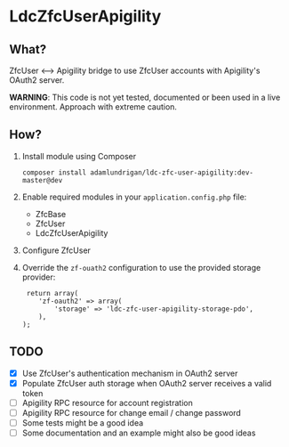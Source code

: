 # LdcZfcUserApigility

## What?

ZfcUser <--> Apigility bridge to use ZfcUser accounts with Apigility's OAuth2 server.  

__WARNING__: This code is not yet tested, documented or been used in a live environment.  Approach with extreme caution.

## How?

1. Install module using Composer

   ```
   composer install adamlundrigan/ldc-zfc-user-apigility:dev-master@dev
   ```

2. Enable required modules in your `application.config.php` file:

   - ZfcBase
   - ZfcUser
   - LdcZfcUserApigility

3. Configure ZfcUser

4. Override the `zf-ouath2` configuration to use the provided storage provider:

   ```
    return array(
       'zf-oauth2' => array(
           'storage' => 'ldc-zfc-user-apigility-storage-pdo', 
       ),
   );
   ```

## TODO

 - [x] Use ZfcUser's authentication mechanism in OAuth2 server
 - [x] Populate ZfcUser auth storage when OAuth2 server receives a valid token
 - [ ] Apigility RPC resource for account registration
 - [ ] Apigility RPC resource for change email / change password 
 - [ ] Some tests might be a good idea
 - [ ] Some documentation and an example might also be good ideas
